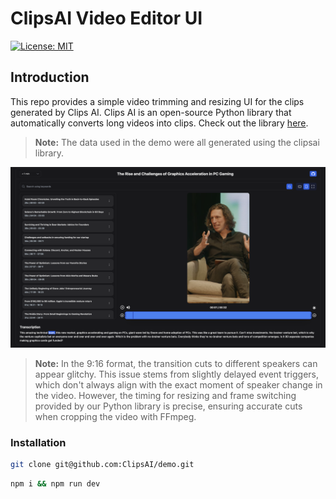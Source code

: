 # ClipsAI Video Editor UI

<!-- [![PyPI version](https://badge.fury.io/py/project-name.svg)](https://badge.fury.io/py/project-name) -->
[![License: MIT](https://img.shields.io/badge/License-MIT-yellow.svg)](https://opensource.org/licenses/MIT)


## Introduction
This repo provides a simple video trimming and resizing UI for the clips generated by
Clips AI. Clips AI is an open-source Python library that automatically converts
long videos into clips. Check out the library [here](https://github.com/ClipsAI/clipsai).

> **Note:** The data used in the demo were all generated using the clipsai library.

![Screenshot](src/image/clipsai-ui-demo.png)

> **Note:** In the 9:16 format, the transition cuts to different speakers can appear
glitchy. This issue stems from slightly delayed event triggers, which don't always align
with the exact moment of speaker change in the video. However, the timing for resizing
and frame switching provided by our Python library is precise, ensuring accurate cuts
when cropping the video with FFmpeg.


### Installation

```bash
git clone git@github.com:ClipsAI/demo.git
```

```bash
npm i && npm run dev
```


